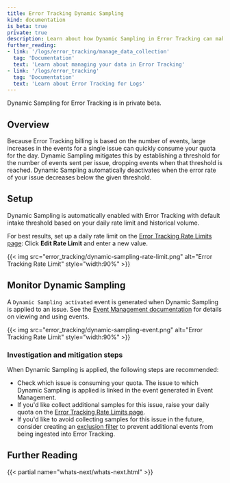 ```yaml
---
title: Error Tracking Dynamic Sampling
kind: documentation
is_beta: true
private: true
description: Learn about how Dynamic Sampling in Error Tracking can make sure that your volume isn't consumed all at once.
further_reading:
- link: '/logs/error_tracking/manage_data_collection'
  tag: 'Documentation'
  text: 'Learn about managing your data in Error Tracking'
- link: '/logs/error_tracking'
  tag: 'Documentation'
  text: 'Learn about Error Tracking for Logs'
---
```


<div class="alert alert-info">
Dynamic Sampling for Error Tracking is in private beta.
</div>

## Overview

Because Error Tracking billing is based on the number of events, large increases in the events for a single issue can quickly consume your quota for the day. Dynamic Sampling mitigates this by establishing a threshold for the number of events sent per issue, dropping events when that threshold is reached. Dynamic Sampling automatically deactivates when the error rate of your issue decreases below the given threshold.

## Setup

Dynamic Sampling is automatically enabled with Error Tracking with default intake threshold based on your daily rate limit and historical volume.

For best results, set up a daily rate limit on the [Error Tracking Rate Limits page][2]: Click **Edit Rate Limit** and enter a new value.

{{< img src="error_tracking/dynamic-sampling-rate-limit.png" alt="Error Tracking Rate Limit" style="width:90%" >}}

## Monitor Dynamic Sampling

A `Dynamic Sampling activated` event is generated when Dynamic Sampling is applied to an issue. See the [Event Management documentation][1] for details on viewing and using events.

{{< img src="error_tracking/dynamic-sampling-event.png" alt="Error Tracking Rate Limit" style="width:90%" >}}

### Investigation and mitigation steps

When Dynamic Sampling is applied, the following steps are recommended:

- Check which issue is consuming your quota. The issue to which Dynamic Sampling is applied is linked in the event generated in Event Management.
- If you'd like collect additional samples for this issue, raise your daily quota on the [Error Tracking Rate Limits page][2].
- If you'd like to avoid collecting samples for this issue in the future, consider creating an [exclusion filter][3] to prevent additional events from being ingested into Error Tracking.

## Further Reading

{{< partial name="whats-next/whats-next.html" >}}

[1]: /service_management/events/
[2]: https://app.datadoghq.com/error-tracking/settings/rate-limits
[3]: /logs/error_tracking/manage_data_collection#add-a-rule
[4]: https://app.datadoghq.com/error-tracking/settings
